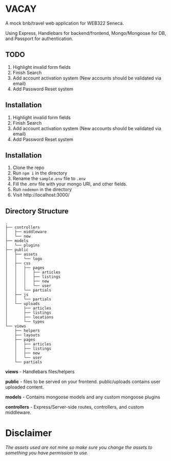 # VACAY

A mock bnb/travel web application for WEB322 Seneca.

Using Express, Handlebars for backend/frontend, Mongo/Mongoose for DB, and Passport for authentication.

## TODO

1. Highlight invalid form fields
2. Finish Search
3. Add account activation system (New accounts should be validated via email)
4. Add Password Reset system

## Installation

1. Highlight invalid form fields
2. Finish Search
3. Add account activation system (New accounts should be validated via email)
4. Add Password Reset system

## Installation

1. Clone the repo
2. Run `npm i` in the directory
3. Rename the `sample.env` file to `.env`
4. Fill the .env file with your mongo URI, and other fields.
5. Run `nodemon` in the directory
6. Visit http://localhost:3000/ 

## Directory Structure

```
.
├── controllers
│   ├── middleware
│   └── new
├── models
│   └── plugins
├── public
│   ├── assets
│   │   └── logo
│   ├── css
│   │   ├── pages
│   │   │   ├── articles
│   │   │   ├── listings
│   │   │   ├── new
│   │   │   └── user
│   │   └── partials
│   ├── js
│   │   └── partials
│   └── uploads
│       ├── articles
│       ├── listings
│       ├── locations
│       └── types
└── views
    ├── helpers
    ├── layouts
    ├── pages
    │   ├── articles
    │   ├── listings
    │   ├── new
    │   └── user
    └── partials
```
**views** ​- Handlebars files/helpers

**public** - files to be served on your frontend.
public/uploads contains user uploaded content.

**models** - Contains mongoose models and any custom mongoose plugins

**controllers** - Express/Server-side routes, controllers, and custom middleware.

# Disclaimer
*The assets used are not mine so make sure you change the assets to something you have permission to use.*

